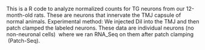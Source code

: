 This is a R code to analyze normalized counts for TG neurons from our 12-month-old rats. 
These are neurons that innervate the TMJ capsule of normal animals. 
Experimental method: We injected DiI into the TMJ and then patch clamped the labeled neurons. 
These data are individual neurons (no non-neuronal cells)  where we ran RNA_Seq on them after patch clamping  (Patch-Seq).
